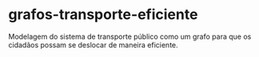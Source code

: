 # grafos-transporte-eficiente
Modelagem do sistema de transporte público como um grafo para que os cidadãos possam se deslocar de maneira eficiente.
